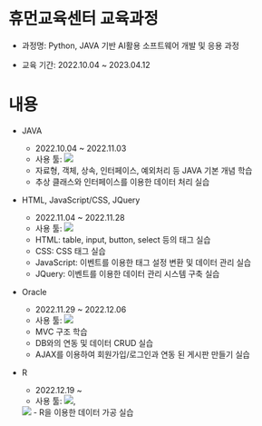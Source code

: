 # 휴먼교육센터 교육과정
- 과정명: Python, JAVA 기반 AI활용 소프트웨어 개발 및 응용 과정

- 교육 기간: 2022.10.04 ~ 2023.04.12


# 내용
- JAVA
    - 2022.10.04 ~ 2022.11.03
    - 사용 툴: <img src="https://img.shields.io/badge/Eclipse-2C2255?style=for-the-badge&logo=Eclipse&logoColor=white">
    - 자료형, 객체, 상속, 인터페이스, 예외처리 등 JAVA 기본 개념 학습
    - 추상 클래스와 인터페이스를 이용한 데이터 처리 실습

- HTML, JavaScript/CSS, JQuery
    - 2022.11.04 ~ 2022.11.28
    - 사용 툴: <img src="https://img.shields.io/badge/VisualStudio-5C2D91?style=for-the-badge&logo=VisualStudio&logoColor=white">
    - HTML: table, input, button, select 등의 태그 실습
    - CSS: CSS 태그 실습
    - JavaScript: 이벤트를 이용한 태그 설정 변환 및 데이터 관리 실습
    - JQuery: 이벤트를 이용한 데이터 관리 시스템 구축 실습

- Oracle
    - 2022.11.29 ~ 2022.12.06
    - 사용 툴: <img src="https://img.shields.io/badge/Oracle-F80000?style=for-the-badge&logo=oracle&logoColor=white">
    - MVC 구조 학습
    - DB와의 연동 및 데이터 CRUD 실습
    - AJAX를 이용하여 회원가입/로그인과 연동 된 게시판 만들기 실습

- R
    - 2022.12.19 ~
    - 사용 툴: <img src="https://img.shields.io/badge/R-276DC3?style=for-the-badge&logo=R&logoColor=white">, 
    <img src="https://img.shields.io/badge/Github-181717?style=for-the-badge&logo=Github&logoColor=white">
    - R을 이용한 데이터 가공 실습
